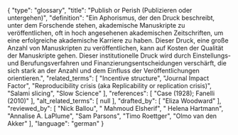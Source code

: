 {
    "type": "glossary",
    "title": "Publish or Perish (Publizieren oder untergehen)",
    "definition": "Ein Aphorismus, der den Druck beschreibt, unter dem Forschende stehen, akademische Manuskripte zu veröffentlichen, oft in hoch angesehenen akademischen Zeitschriften, um eine erfolgreiche akademische Karriere zu haben. Dieser Druck, eine große Anzahl von Manuskripten zu veröffentlichen, kann auf Kosten der Qualität der Manuskripte gehen. Dieser institutionelle Druck wird durch Einstellungs- und Berufungsverfahren und Finanzierungsentscheidungen verschärft, die sich stark an der Anzahl und dem Einfluss der Veröffentlichungen orientieren.",
    "related_terms": [
        "Incentive structure",
        "Journal Impact Factor",
        "Reproducibility crisis (aka Replicability or replication crisis)",
        "Salami slicing",
        "Slow Science"
    ],
    "references": [
        "Case (1928); Fanelli (2010)"
    ],
    "alt_related_terms": [
        null
    ],
    "drafted_by": [
        "Eliza Woodward"
    ],
    "reviewed_by": [
        "Nick Ballou",
        " Mahmoud Elsherif",
        " Helena Hartmann",
        "Annalise A. LaPlume",
        "Sam Parsons",
        "Timo Roettger",
        "Olmo van den Akker"
    ],
    "language": "german"
}
